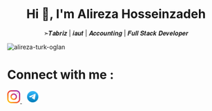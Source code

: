 <h1 align="center">Hi 👋, I'm Alireza Hosseinzadeh</h1>
<p align="center">➣𝑻𝒂𝒃𝒓𝒊𝒛 | 𝒊𝒂𝒖𝒕 | 𝑨𝒄𝒄𝒐𝒖𝒏𝒕𝒊𝒏𝒈 | 𝑭𝒖𝒍𝒍 𝑺𝒕𝒂𝒄𝒌 𝑫𝒆𝒗𝒆𝒍𝒐𝒑𝒆𝒓</p>

<p align="left"> <img src="https://komarev.com/ghpvc/?username=alireza-turk-oglan&label=Profile%20views&color=0e75b6&style=flat" alt="alireza-turk-oglan" /> </p>

# Connect with me :
<p align="left">
  <a href="https://instagram.com/alirezahosseinzadeh__" target="_blank">
    <img src="https://raw.githubusercontent.com/alireza-turk-oglan/alireza-turk-oglan/refs/heads/main/assets/instagram.svg" alt="Instagram" height="30" width="30" />
  </a>
  <a href="https://t.me/AlirezaHosseinzade" target="_blank" style="margin-left: 10px;">
    <img src="https://raw.githubusercontent.com/alireza-turk-oglan/alireza-turk-oglan/refs/heads/main/assets/telegram.svg" alt="Telegram" height="30" width="30" />
  </a>
</p>
